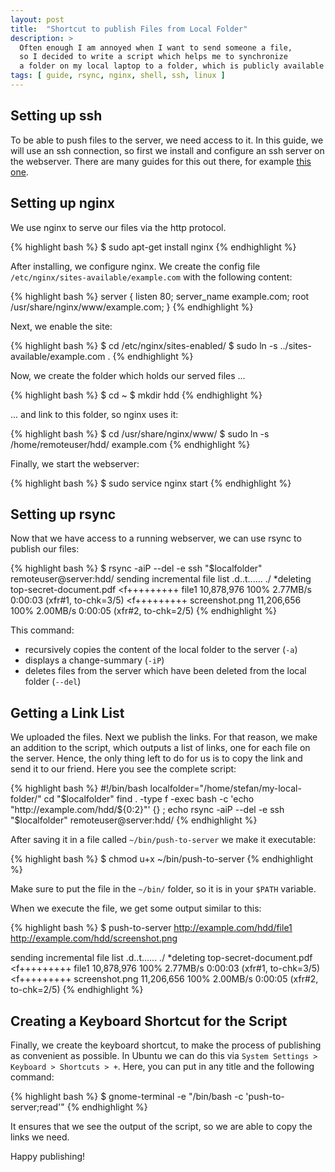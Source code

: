 ```yaml
---
layout: post
title:  "Shortcut to publish Files from Local Folder"
description: >
  Often enough I am annoyed when I want to send someone a file,
  so I decided to write a script which helps me to synchronize
  a folder on my local laptop to a folder, which is publicly available on the internet.
tags: [ guide, rsync, nginx, shell, ssh, linux ]
---
```

## Setting up ssh

To be able to push files to the server, we need access to it.
In this guide, we will use an ssh connection, so first we install and configure an ssh server on the webserver.
There are many guides for this out there, for example
[this one](https://help.ubuntu.com/community/SSH/OpenSSH/Configuring).

## Setting up nginx

We use nginx to serve our files via the http protocol.

{% highlight bash %}
$ sudo apt-get install nginx
{% endhighlight %}

After installing, we configure nginx. We create the
config file `/etc/nginx/sites-available/example.com` with the following content:

{% highlight bash %}
server {
    listen 80;
    server_name example.com;
    root /usr/share/nginx/www/example.com;
}
{% endhighlight %}

Next, we enable the site:

{% highlight bash %}
$ cd /etc/nginx/sites-enabled/
$ sudo ln -s ../sites-available/example.com .
{% endhighlight %}

Now, we create the folder which holds our served files ...

{% highlight bash %}
$ cd ~
$ mkdir hdd
{% endhighlight %}

... and link to this folder, so nginx uses it:

{% highlight bash %}
$ cd /usr/share/nginx/www/
$ sudo ln -s /home/remoteuser/hdd/ example.com
{% endhighlight %}

Finally, we start the webserver:

{% highlight bash %}
$ sudo service nginx start
{% endhighlight %}

## Setting up rsync

Now that we have access to a running webserver, we can use rsync to publish our files:

{% highlight bash %}
$ rsync -aiP --del -e ssh "$localfolder" remoteuser@server:hdd/
sending incremental file list
.d..t...... ./
*deleting   top-secret-document.pdf
<f+++++++++ file1
     10,878,976 100%    2.77MB/s    0:00:03 (xfr#1, to-chk=3/5)
<f+++++++++ screenshot.png
     11,206,656 100%    2.00MB/s    0:00:05 (xfr#2, to-chk=2/5)
{% endhighlight %}

This command:

 * recursively copies the content of the local folder to the server (`-a`)
 * displays a change-summary (`-iP`)
 * deletes files from the server which have been deleted from the local folder (`--del`)

## Getting a Link List

We uploaded the files. Next we publish the links.
For that reason, we make an addition to the script, which outputs a list of links, one for each file on the server.
Hence, the only thing left to do for us is to copy the link and send it to our friend. Here you see the complete script:

{% highlight bash %}
#!/bin/bash
localfolder="/home/stefan/my-local-folder/"
cd "$localfolder"
find . -type f -exec bash -c 'echo "http://example.com/hdd/${0:2}"' {} \;
echo
rsync -aiP --del -e ssh "$localfolder" remoteuser@server:hdd/
{% endhighlight %}

After saving it in a file called `~/bin/push-to-server` we make it executable:

{% highlight bash %}
$ chmod u+x ~/bin/push-to-server
{% endhighlight %}

Make sure to put the file in the `~/bin/` folder, so it is in your `$PATH` variable.

When we execute the file, we get some output similar to this:

{% highlight bash %}
$ push-to-server
http://example.com/hdd/file1
http://example.com/hdd/screenshot.png

sending incremental file list
.d..t...... ./
*deleting   top-secret-document.pdf
<f+++++++++ file1
     10,878,976 100%    2.77MB/s    0:00:03 (xfr#1, to-chk=3/5)
<f+++++++++ screenshot.png
     11,206,656 100%    2.00MB/s    0:00:05 (xfr#2, to-chk=2/5)
{% endhighlight %}

## Creating a Keyboard Shortcut for the Script

Finally, we create the keyboard shortcut, to make the process of publishing as convenient as possible.
In Ubuntu we can do this via `System Settings > Keyboard > Shortcuts > +`. Here, you can put in any title and the following command:

{% highlight bash %}
$ gnome-terminal -e "/bin/bash -c 'push-to-server;read'"
{% endhighlight %}

It ensures that we see the output of the script, so we are able to copy the links we need.

Happy publishing!